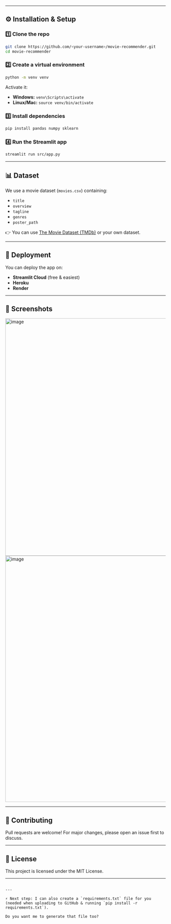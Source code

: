 

---

## ⚙️ Installation & Setup

### 1️⃣ Clone the repo
```bash
git clone https://github.com/<your-username>/movie-recommender.git
cd movie-recommender
````

### 2️⃣ Create a virtual environment

```bash
python -m venv venv
```

Activate it:

* **Windows:** `venv\Scripts\activate`
* **Linux/Mac:** `source venv/bin/activate`

### 3️⃣ Install dependencies

```bash
pip install pandas numpy sklearn
```

### 4️⃣ Run the Streamlit app

```bash
streamlit run src/app.py
```

---

## 📊 Dataset

We use a movie dataset (`movies.csv`) containing:

* `title`
* `overview`
* `tagline`
* `genres`
* `poster_path`

👉 You can use [The Movie Dataset (TMDb)](https://www.themoviedb.org/) or your own dataset.

---

## 🚀 Deployment

You can deploy the app on:

* **Streamlit Cloud** (free & easiest)
* **Heroku**
* **Render**

---

## 📸 Screenshots

<img width="1351" height="744" alt="image" src="https://github.com/user-attachments/assets/15294fee-481c-4e9f-b3a2-46e618bc2438" />
<img width="1793" height="772" alt="image" src="https://github.com/user-attachments/assets/3336ea97-5c0f-4f35-9611-04e277cbd0d2" />



---

## 🤝 Contributing

Pull requests are welcome!
For major changes, please open an issue first to discuss.

---

## 📜 License

This project is licensed under the MIT License.

---

```

---

⚡ Next step: I can also create a `requirements.txt` file for you (needed when uploading to GitHub & running `pip install -r requirements.txt`).  

Do you want me to generate that file too?
```



